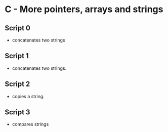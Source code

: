 # C - More pointers, arrays and strings

## Script 0
- concatenates two strings

## Script 1
- concatenates two strings.

## Script 2
- copies a string.

## Script 3
- compares strings
